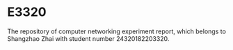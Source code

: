 # E3320
The repository of computer networking experiment report, which belongs to Shangzhao Zhai with student number 24320182203320.
